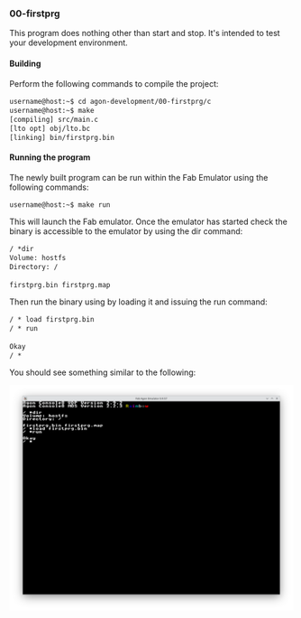 ### 00-firstprg

This program does nothing other than start and stop.  It's intended to test your development environment.

#### Building

Perform the following commands to compile the project:

```
username@host:~$ cd agon-development/00-firstprg/c
username@host:~$ make
[compiling] src/main.c
[lto opt] obj/lto.bc
[linking] bin/firstprg.bin
```

#### Running the program

The newly built program can be run within the Fab Emulator using the following commands:

```
username@host:~$ make run
```

This will launch the Fab emulator.  Once the emulator has started check the binary is accessible to the emulator by using the dir command:

```
/ *dir
Volume: hostfs
Directory: /

firstprg.bin firstprg.map
```

Then run the binary using by loading it and issuing the run command:

```
/ * load firstprg.bin
/ * run

Okay
/ *
```

You should see something similar to the following:

![Screenshot of the Fab Emulator](https://github.com/andymccall/agon-development/blob/main/00-firstprg/assets/00-firstprg_c.png?raw=true)
